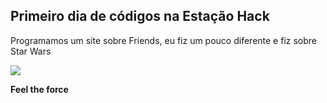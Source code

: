 <h2>Primeiro dia de códigos na Estação Hack </h2>
<p>Programamos um site sobre Friends, eu fiz um pouco diferente e fiz sobre Star Wars</p>

<img src="https://media.giphy.com/media/YwjzRjSaCWlP2/source.gif"  />


<b>Feel the force</b>
